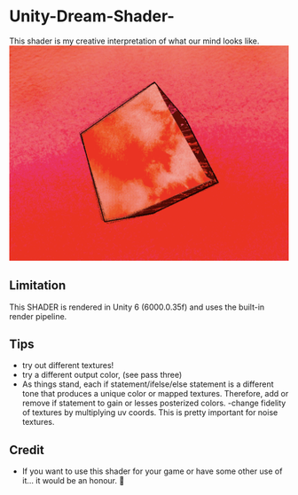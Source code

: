 # Unity-Dream-Shader-
This shader is my creative interpretation of what our mind looks like.  
!["image of pp dream shader"](./cube.png )
## Limitation ##
This SHADER is rendered in Unity 6 (6000.0.35f) and uses the built-in render pipeline. 

## Tips ##
- try out different textures!
- try a different output color, (see pass three)
- As things stand, each if statement/ifelse/else statement is a different tone that produces a unique color or mapped textures. Therefore, add or remove if statement to gain or lesses posterized colors.
-change fidelity of textures by multiplying uv coords. This is pretty important for noise textures.

## Credit ##
- If you want to use this shader for your game or have some other use of it... it would be an honour. 🥹
